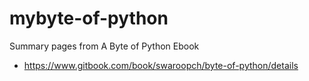 # mybyte-of-python  
Summary pages from A Byte of Python Ebook  
* https://www.gitbook.com/book/swaroopch/byte-of-python/details  

